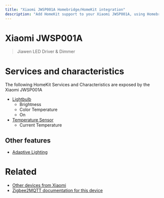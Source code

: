 ```yaml
---
title: "Xiaomi JWSP001A Homebridge/HomeKit integration"
description: "Add HomeKit support to your Xiaomi JWSP001A, using Homebridge, Zigbee2MQTT and homebridge-z2m."
---
```

<!---
This file has been GENERATED using src/docgen/docgen.ts
DO NOT EDIT THIS FILE MANUALLY!
-->
# Xiaomi JWSP001A
> Jiawen LED Driver & Dimmer


# Services and characteristics
The following HomeKit Services and Characteristics are exposed by
the Xiaomi JWSP001A

* [Lightbulb](../../light.md)
  * Brightness
  * Color Temperature
  * On
* [Temperature Sensor](../../sensors.md)
  * Current Temperature

## Other features
* [Adaptive Lighting](../../light.md)

# Related
* [Other devices from Xiaomi](../index.md#xiaomi)
* [Zigbee2MQTT documentation for this device](https://www.zigbee2mqtt.io/devices/JWSP001A.html)